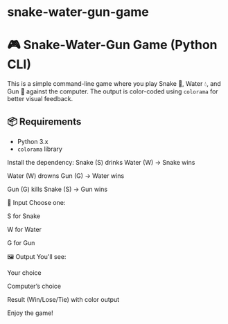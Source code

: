 # snake-water-gun-game

# 🎮 Snake-Water-Gun Game (Python CLI)

This is a simple command-line game where you play Snake 🐍, Water 💧, and Gun 🔫 against the computer. The output is color-coded using `colorama` for better visual feedback.

## 📦 Requirements

- Python 3.x
- `colorama` library

Install the dependency:
Snake (S) drinks Water (W) → Snake wins

Water (W) drowns Gun (G) → Water wins

Gun (G) kills Snake (S) → Gun wins

📌 Input
Choose one:

S for Snake

W for Water

G for Gun

🖼️ Output
You'll see:

Your choice

Computer’s choice

Result (Win/Lose/Tie) with color output

Enjoy the game!
